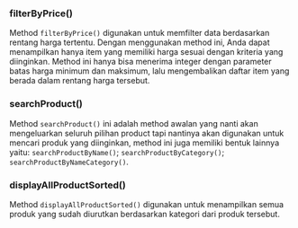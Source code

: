 ### filterByPrice()

Method `filterByPrice()` digunakan untuk memfilter data berdasarkan rentang harga tertentu. Dengan menggunakan method ini, Anda dapat menampilkan hanya item yang memiliki harga sesuai dengan kriteria yang diinginkan. Method ini hanya bisa menerima integer dengan parameter batas harga minimum dan maksimum, lalu mengembalikan daftar item yang berada dalam rentang harga tersebut.

### searchProduct()

Method `searchProduct()` ini adalah method awalan yang nanti akan mengeluarkan seluruh pilihan product tapi nantinya akan digunakan untuk mencari produk yang diinginkan, method ini juga memiliki bentuk lainnya yaitu: `searchProductByName()`; `searchProductByCategory()`; `searchProductByNameCategory()`.

### displayAllProductSorted()

Method `displayAllProductSorted()` digunakan untuk menampilkan semua produk yang sudah diurutkan berdasarkan kategori dari produk tersebut.

